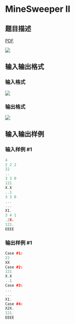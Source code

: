 # MineSweeper II

## 题目描述

[problemUrl]: https://uva.onlinejudge.org/index.php?option=com_onlinejudge&Itemid=8&category=23&page=show_problem&problem=2083

[PDF](https://uva.onlinejudge.org/external/111/p11142.pdf)

![](https://cdn.luogu.com.cn/upload/vjudge_pic/UVA11142/aa1a89d6c43843f5cdc44e8f3bbe11313139419e.png)

## 输入输出格式

### 输入格式

![](https://cdn.luogu.com.cn/upload/vjudge_pic/UVA11142/b33852925058aa61286e8c9b014f4edf6b96669f.png)

### 输出格式

![](https://cdn.luogu.com.cn/upload/vjudge_pic/UVA11142/b3d8aadf24e9a08a249d2c9785ff3ee6d509fe8e.png)

## 输入输出样例

### 输入样例 #1

```cpp
4
2 2 2
22
..
3 3 0
121
X.X
..1
3 3 0
...
...
X1.
3 4 1
.2X.
121.
EEEE
```


### 输出样例 #1

```cpp
Case #1:
22
XX
Case #2:
121
X.X
..1
Case #3:
...
...
X1.
Case #4:
X2X.
121.
EEEE
```


